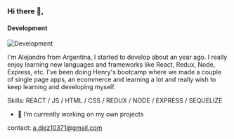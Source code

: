 
### Hi there 👋,
#### Development
![Development](https://img.freepik.com/vector-premium/codificacion-programacion-desarrollo-web-codigo-computadora-banner-futurista-computadora-portatil_3482-5572.jpg?w=900)

I'm Alejandro from Argentina, I started to develop about an year ago. I really enjoy learning new languages and frameworks like React, Redux, Node, Express, etc. 
I've been doing Henry's bootcamp where we made a couple of single page apps, an  ecommerce and learning a lot and really wish to keep learning and developing myself.

Skills:  REACT / JS / HTML / CSS / REDUX / NODE / EXPRESS / SEQUELIZE

- 🔭 I’m currently working on my own projects 


contact: a.diez10371@gmail.com






